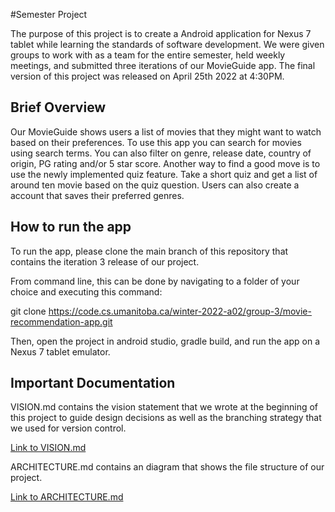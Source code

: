 #Semester Project

The purpose of this project is to create a Android application for Nexus 7 tablet while learning the standards of
software development. We were given groups to work with as a team for the entire semester, held weekly meetings, and
submitted three iterations of our MovieGuide app. The final version of this project was released on April 25th 2022
at 4:30PM.

## Brief Overview

Our MovieGuide shows users a list of movies that they might want to watch based on their preferences. To use this app
you can search for movies using search terms. You can also filter on genre, release date, country of origin, PG rating
and/or 5 star score. Another way to find a good move is to use the newly implemented quiz feature. Take a short quiz
and get a list of around ten movie based on the quiz question. Users can also create a account that saves their
preferred genres. 

## How to run the app

To run the app, please clone the main branch of this repository that contains the iteration 3 release of our project.

From command line, this can be done by navigating to a folder of your choice and executing this command:

git clone https://code.cs.umanitoba.ca/winter-2022-a02/group-3/movie-recommendation-app.git

Then, open the project in android studio, gradle build, and run the app on a Nexus 7 tablet emulator.

## Important Documentation

VISION.md contains the vision statement that we wrote at the beginning of this project to guide design decisions
as well as the branching strategy that we used for version control.

[Link to VISION.md](https://code.cs.umanitoba.ca/winter-2022-a02/group-3/movie-recommendation-app/-/tree/main/VISION.md)

ARCHITECTURE.md contains an diagram that shows the file structure of our project.

[Link to ARCHITECTURE.md](https://code.cs.umanitoba.ca/winter-2022-a02/group-3/movie-recommendation-app/-/tree/main/ARCHITECURE.md)







